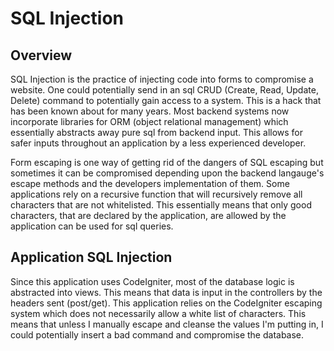 SQL Injection
=

Overview
-

SQL Injection is the practice of injecting code into forms to compromise a website. One could potentially send in an sql CRUD (Create, Read, Update, Delete) command to potentially gain access to a system. This is a hack that has been known about for many years. Most backend systems now incorporate libraries for ORM (object relational management) which essentially abstracts away pure sql from backend input. This allows for safer inputs throughout an application by a less experienced developer. 

Form escaping is one way of getting rid of the dangers of SQL escaping but sometimes it can be compromised depending upon the backend langauge's escape methods and the developers implementation of them. Some applications rely on a recursive function that will recursively remove all characters that are not whitelisted. This essentially means that only good characters, that are declared by the application, are allowed by the application can be used for sql queries. 

Application SQL Injection
-

Since this application uses CodeIgniter, most of the database logic is abstracted into views. This means that data is input in the controllers by the headers sent (post/get). This application relies on the CodeIgniter escaping system which does not necessarily allow a white list of characters. This means that unless I manually escape and cleanse the values I'm putting in, I could potentially insert a bad command and compromise the database.
